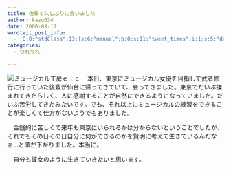 ```yaml
---
title: 後輩と久しぶりに会いました
author: kazu634
date: 2006-08-17
wordtwit_post_info:
  - 'O:8:"stdClass":13:{s:6:"manual";b:0;s:11:"tweet_times";i:1;s:5:"delay";i:0;s:7:"enabled";i:1;s:10:"separation";s:2:"60";s:7:"version";s:3:"3.7";s:14:"tweet_template";b:0;s:6:"status";i:2;s:6:"result";a:0:{}s:13:"tweet_counter";i:2;s:13:"tweet_log_ids";a:1:{i:0;i:2495;}s:9:"hash_tags";a:0:{}s:8:"accounts";a:1:{i:0;s:7:"kazu634";}}'
categories:
  - つれづれ

---
```

<div class="section">
<p>
<a href="http://yayresu.com/index.shtml" onclick="__gaTracker('send', 'event', 'outbound-article', 'http://yayresu.com/index.shtml', '');" target="_blank"><img alt="ミュージカル工房ｅｉｃ" align="left" src="http://img.simpleapi.net/small/http://yayresu.com/index.shtml" border="0" /></a>
</p></p> 
  
<p>
    　本日、東京にミュージカル女優を目指して武者修行に行っていた後輩が仙台に帰ってきていて、会ってきました。東京でだいぶ揉まれてきたらしく、人に感謝することが自然にできるようになっていました。だいぶ苦労してきたみたいです。でも、それ以上にミュージカルの練習をできることが楽しくて仕方がないようでもありました。
</p></p> 
  
<p>
    　金銭的に苦しくて来年も東京にいられるかは分からないということでしたが、それでもその日その日自分に何ができるのかを賢明に考えて生きているんだなぁ…と頭が下がりました。本当に。
</p></p> 
  
<p>
    　自分も彼女のように生きていきたいと思います。
</p>
</div>
